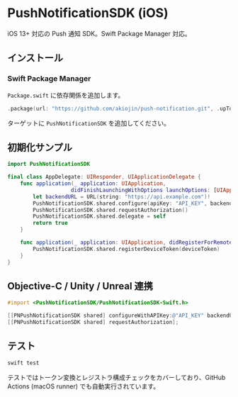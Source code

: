 # PushNotificationSDK (iOS)

iOS 13+ 対応の Push 通知 SDK。Swift Package Manager 対応。

## インストール

### Swift Package Manager

`Package.swift` に依存関係を追加します。

```swift
.package(url: "https://github.com/akiojin/push-notification.git", .upToNextMinor(from: "0.1.0")),
```

ターゲットに `PushNotificationSDK` を追加してください。

## 初期化サンプル

```swift
import PushNotificationSDK

final class AppDelegate: UIResponder, UIApplicationDelegate {
    func application(_ application: UIApplication,
                    didFinishLaunchingWithOptions launchOptions: [UIApplication.LaunchOptionsKey: Any]?) -> Bool {
        let backendURL = URL(string: "https://api.example.com")!
        PushNotificationSDK.shared.configure(apiKey: "API_KEY", backendURL: backendURL)
        PushNotificationSDK.shared.requestAuthorization()
        PushNotificationSDK.shared.delegate = self
        return true
    }

    func application(_ application: UIApplication, didRegisterForRemoteNotificationsWithDeviceToken deviceToken: Data) {
        PushNotificationSDK.shared.registerDeviceToken(deviceToken)
    }
}
```

## Objective-C / Unity / Unreal 連携

```objective-c
#import <PushNotificationSDK/PushNotificationSDK-Swift.h>

[[PNPushNotificationSDK shared] configureWithAPIKey:@"API_KEY" backendURL:@"https://api.example.com"];
[[PNPushNotificationSDK shared] requestAuthorization];
```

## テスト

```bash
swift test
```

テストではトークン変換とレジストラ構成チェックをカバーしており、GitHub Actions (macOS runner) でも自動実行されています。
